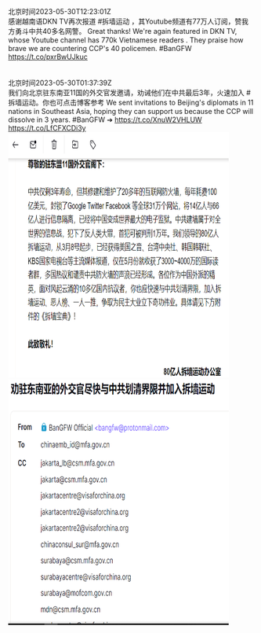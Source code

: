 北京时间2023-05-30T12:23:01Z<br>感谢越南语DKN TV再次报道 #拆墙运动 ，其Youtube频道有77万人订阅，赞我方勇斗中共40多名网警。
Great thanks! We're again featured in DKN TV, whose Youtube channel has 770k Vietnamese readers . They praise how brave we are countering CCP's 40 policemen. #BanGFW
https://t.co/pxrBwUJkuc<br><br><br>北京时间2023-05-30T01:37:39Z<br>我们向北京驻东南亚11国的外交官发邀请，劝诫他们在中共最后3年，火速加入 #拆墙运动。你也可点击博客参考
We sent invitations to Beijing's diplomats in 11 nations in Southeast Asia, hoping they can support us because the CCP will dissolve in 3 years. #BanGFW
➔ https://t.co/XnuW2VHLUW https://t.co/LfCFXCDi3y<br><img src='/temp/image/2023/u-Month-5/1663238185508573185_0.jpg' width='450' height='500'><img src='/temp/image/2023/u-Month-5/1663238185508573185_1.jpg' width='450' height='500'><br><br>